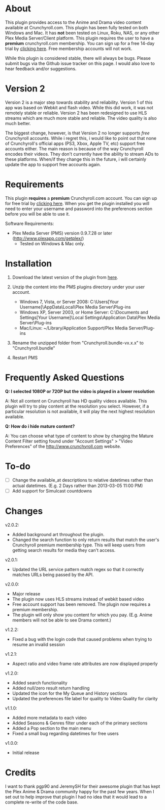 About
=====
This plugin provides access to the Anime and Drama video content available at Crunchyroll.com. This plugin has been fully tested on both Windows and Mac. It has **not** been tested on Linux, Roku, NAS, or any other Plex Media Server/Client platform. This plugin requires the user to have a **premium** crunchyroll.com membership. You can sign up for a free 14-day trial by [clicking here](https://www.crunchyroll.com/freetrial/anime). Free membership accounts will not work. 

While this plugin is considered stable, there will always be bugs. Please submit bugs via the Github issue tracker on this page. I would also love to hear feedback and/or suggestions. 

Version 2
=========
Version 2 is a major step towards stability and reliability. Version 1 of this app was based on Webkit and flash video. While this did work, it was not remotely stable or reliable. Version 2 has been redesigned to use HLS streams which are much more stable and reliable. The video quality is also much better. 

The biggest change, however, is that Version 2 no longer supports *free* Crunchyroll accounts. While i regret this, i would like to point out that none of Crunchyroll's official apps (PS3, Xbox, Apple TV, etc) support free accounts either. The main reason is because of the way Crunchyroll encodes their videos. They don't currently have the ability to stream ADs to these platforms. When/if they change this in the future, i will certainly update the app to support free accounts again. 

Requirements
============
This plugin **requires** a **premium** Crunchyroll.com account. You can sign up for free trial by [clicking here](https://www.crunchyroll.com/freetrial/anime). When you get the plugin installed you will need to enter your username and password into the preferences section before you will be able to use it. 

Software Requirements:

* Plex Media Server (PMS) version 0.9.7.28 or later (http://www.plexapp.com/getplex/)
	* Tested on Windows & Mac only. 

Installation
============
1. Download the latest version of the plugin from [here](https://github.com/MattRK/Crunchyroll.bundle/archive/v2.0.2.zip).

2. Unzip the content into the PMS plugins directory under your user account.
	* Windows 7, Vista, or Server 2008: C:\Users\[Your Username]\AppData\Local\Plex Media Server\Plug-ins
	* Windows XP, Server 2003, or Home Server: C:\Documents and Settings\[Your Username]\Local Settings\Application Data\Plex Media Server\Plug-ins
	* Mac/Linux: ~/Library/Application Support/Plex Media Server/Plug-ins

3. Rename the unzipped folder from "Crunchyroll.bundle-vx.x.x" to "Crunchyroll.bundle"

4. Restart PMS


Frequently Asked Questions
==========================
**Q: I selected 1080P or 720P but the video is played in a lower resolution**

A: Not all content on Crunchyroll has HD quality videos available. This plugin will try to play content at the resolution you select. However, if a particular resolution is not available, it will play the next highest resolution available. 

**Q: How do i hide mature content?**

A: You can choose what type of content to show by changing the Mature Content Filter setting found under "Account Settings" > "Video Preferences" of the http://www.crunchyroll.com website. 

To-do
====
- [ ] Change the available_at descriptions to relative datetimes rather than actual datetimes. (E.g. 2 Days rather than 2013-03-05 11:00 PM) 
- [ ] Add support for Simulcast countdowns 

Changes
=======
v2.0.2:
* Added background art throughout the plugin.
* Changed the search function to only return results that match the user's Crunchyroll premium membership type. This will keep users from getting search results for media they can't access.

v2.0.1:
* Updated the URL service pattern match regex so that it correctly matches URLs being passed by the API.

v2.0.0:
* Major release
* The plugin now uses HLS streams instead of webkit based video
* Free account support has been removed. The plugin now requires a premium membership. 
* The plugin will only show you content for which you pay. (E.g. Anime members will not be able to see Drama content.)

v1.2.2:
* Fixed a bug with the login code that caused problems when trying to resume an invalid session

v1.2.1:
* Aspect ratio and video frame rate attributes are now displayed properly

v1.2.0:
* Added search functionality
* Added null/zero result return handling
* Updated the icon for the My Queue and History sections
* Updated the preferences file label for quality to Video Quality for clarity

v1.1.0:
* Added more metadata to each video
* Added Seasons & Genres filter under each of the primary sections
* Added a Pop section to the main menu
* Fixed a small bug regarding datetimes for free users

v1.0.0:
* Initial release

Credits
=======
I want to thank pgp90 and JeremySH for their awesome plugin that has kept the Plex Anime & Drama community happy for the past few years. When I set out to help improve that plugin I had no idea that it would lead to a complete re-write of the code base. 